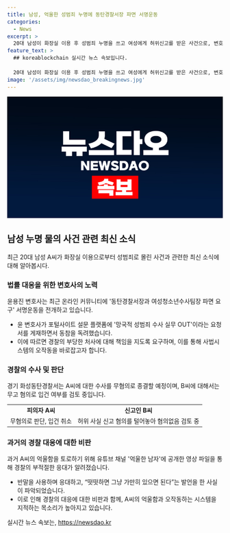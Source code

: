 ```yaml
---
title: 남성, 억울한 성범죄 누명에 동탄경찰서장 파면 서명운동
categories:
  - News
excerpt: >
  20대 남성이 화장실 이용 후 성범죄 누명을 쓰고 여성에게 허위신고를 받은 사건으로, 변호사인 윤용진씨가 경찰에 대한 파면 요구 서명운동을 전개하고 있다. 신고 여성이 허위신고를 자인하여 남성은 무고혐의로 종결될 예정이지만, 남성에 대한 경찰의 부당한 처사와 언행이 논란이 되고 있다. 동탄경찰서는 남성의 누명을 벗기고, 신고 여성에 대한 허위 신고 여부를 검토 중이다. 남성은 관련 내용을 유튜브 채널 억울한 남자에 올려 사건 내용을 공개했다.
feature_text: >
  ## koreablockchain 실시간 뉴스 속보입니다.

  20대 남성이 화장실 이용 후 성범죄 누명을 쓰고 여성에게 허위신고를 받은 사건으로, 변호사인 윤용진씨가 경찰에 대한 파면 요구 서명운동을 전개하고 있다. 신고 여성이 허위신고를 자인하여 남성은 무고혐의로 종결될 예정이지만, 남성에 대한 경찰의 부당한 처사와 언행이 논란이 되고 있다. 동탄경찰서는 남성의 누명을 벗기고, 신고 여성에 대한 허위 신고 여부를 검토 중이다. 남성은 관련 내용을 유튜브 채널 억울한 남자에 올려 사건 내용을 공개했다.
image: '/assets/img/newsdao_breakingnews.jpg'
---
```


<p><img src="/assets/img/newsdao_breakingnews.jpg" alt="koreablockchain 속보" /></p>

<h2 data-ke-size="size26">남성 누명 물의 사건 관련 최신 소식</h2>

<p data-ke-size="size16">최근 20대 남성 A씨가 화장실 이용으로부터 성범죄로 몰린 사건과 관련한 최신 소식에 대해 알아봅시다.</p>

<h3>법률 대응을 위한 변호사의 노력</h3>

<p data-ke-size="size16">윤용진 변호사는 최근 온라인 커뮤니티에 '동탄경찰서장과 여성청소년수사팀장 파면 요구' 서명운동을 전개하고 있습니다.</p>

<ul>
  <li>윤 변호사가 포털사이트 설문 플랫폼에 '망국적 성범죄 수사 실무 OUT'이라는 요청서를 게재하면서 동참을 독려했습니다.</li>
  <li>이에 따르면 경찰의 부당한 처사에 대해 책임을 지도록 요구하며, 이를 통해 사법시스템의 오작동을 바로잡고자 합니다.</li>
</ul>

<h3>경찰의 수사 및 판단</h3>

<p data-ke-size="size16">경기 화성동탄경찰서는 A씨에 대한 수사를 무혐의로 종결할 예정이며, B씨에 대해서는 무고 혐의로 입건 여부를 검토 중입니다.</p>

<table>
  <tr>
    <td style="text-align: center; height: 17px;"><b>피의자 A씨</b></td>
    <td style="text-align: center; height: 17px;"><b>신고인 B씨</b></td>
  </tr>
  <tr>
    <td style="text-align: center; height: 17px;">무혐의로 판단, 입건 취소</td>
    <td style="text-align: center; height: 17px;">허위 사실 신고 혐의를 털어놓아 혐의없음 검토 중</td>
  </tr>
</table>

<h3>과거의 경찰 대응에 대한 비판</h3>

<p data-ke-size="size16">과거 A씨의 억울함을 토로하기 위해 유튜브 채널 '억울한 남자'에 공개한 영상 파일을 통해 경찰의 부적절한 응대가 알려졌습니다.</p>

<ul>
  <li>반말을 사용하며 응대하고, “떳떳하면 그냥 가만히 있으면 된다”는 발언을 한 사실이 파악되었습니다.</li>
  <li>이로 인해 경찰의 대응에 대한 비판과 함께, A씨의 억울함과 오작동하는 시스템을 지적하는 목소리가 높아지고 있습니다.</li>
</ul>
실시간 뉴스 속보는, <a href="https://newsdao.kr" rel="dofollow">https://newsdao.kr</a>


